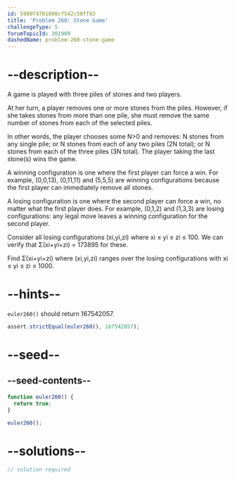 ```yaml
---
id: 5900f4701000cf542c50ff83
title: 'Problem 260: Stone Game'
challengeType: 5
forumTopicId: 301909
dashedName: problem-260-stone-game
---
```


# --description--

A game is played with three piles of stones and two players.

At her turn, a player removes one or more stones from the piles. However, if she takes stones from more than one pile, she must remove the same number of stones from each of the selected piles.

In other words, the player chooses some N>0 and removes: N stones from any single pile; or N stones from each of any two piles (2N total); or N stones from each of the three piles (3N total). The player taking the last stone(s) wins the game.

A winning configuration is one where the first player can force a win. For example, (0,0,13), (0,11,11) and (5,5,5) are winning configurations because the first player can immediately remove all stones.

A losing configuration is one where the second player can force a win, no matter what the first player does. For example, (0,1,2) and (1,3,3) are losing configurations: any legal move leaves a winning configuration for the second player.

Consider all losing configurations (xi,yi,zi) where xi ≤ yi ≤ zi ≤ 100. We can verify that Σ(xi+yi+zi) = 173895 for these.

Find Σ(xi+yi+zi) where (xi,yi,zi) ranges over the losing configurations with xi ≤ yi ≤ zi ≤ 1000.

# --hints--

`euler260()` should return 167542057.

```js
assert.strictEqual(euler260(), 167542057);
```

# --seed--

## --seed-contents--

```js
function euler260() {
  return true;
}

euler260();
```

# --solutions--

```js
// solution required
```

